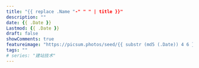 ```yaml
---
title: "{{ replace .Name "-" " " | title }}"
description: ""
date: {{ .Date }}
Lastmod: {{ .Date }}
draft: false
showComments: true
featureimage: "https://picsum.photos/seed/{{ substr (md5 (.Date)) 4 6 }}/1600/900.webp"
tags: ""
# series: "建站技术"
---
```

